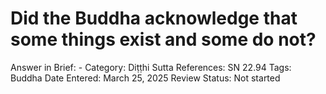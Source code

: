 # Did the Buddha acknowledge that some things exist and some do not?

Answer in Brief: -
 Category: Diṭṭhi
Sutta References: SN 22.94
Tags: Buddha
Date Entered: March 25, 2025
Review Status: Not started